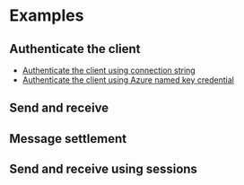 # Examples

## Authenticate the client

- [Authenticate the client using connection string](./auth_with_connection_string.rs)
- [Authenticate the client using Azure named key credential](auth_with_named_key.rs)

## Send and receive

## Message settlement

## Send and receive using sessions
